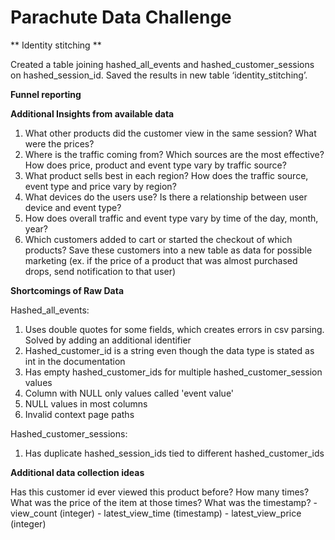 # Parachute Data Challenge

** Identity stitching **

Created a table joining hashed_all_events and hashed_customer_sessions on hashed_session_id. Saved the results in new table ‘identity_stitching’.



**Funnel reporting**


**Additional Insights from available data**
  1. What other products did the customer view in the same session? What were the prices? 
  2. Where is the traffic coming from? Which sources are the most effective? How does price, product and event type vary by traffic source?
  3. What product sells best in each region? How does the traffic source, event type and price vary by region?
  4. What devices do the users use? Is there a relationship between user device and event type?
  5. How does overall traffic and event type vary by time of the day, month, year?
  6. Which customers added to cart or started the checkout of which products? Save these customers into a new table as data for possible marketing (ex. if the price of a product that was almost purchased drops, send notification to that user)

**Shortcomings of Raw Data**

Hashed_all_events:
  1. Uses double quotes for some fields, which creates errors in csv parsing. Solved by adding an additional identifier
  2. Hashed_customer_id is a string even though the data type is stated as int in the documentation
  3. Has empty hashed_customer_ids for multiple hashed_customer_session values
  4. Column with NULL only values called 'event value'
  5. NULL values in most columns
  6. Invalid context page paths
 
 Hashed_customer_sessions:
  1. Has duplicate hashed_session_ids tied to different hashed_customer_ids
  
**Additional data collection ideas**

Has this customer id ever viewed this product before? How many times? What was the price of the item at those times? What was the timestamp?
     - view_count (integer)
     - latest_view_time (timestamp)
     - latest_view_price (integer)

